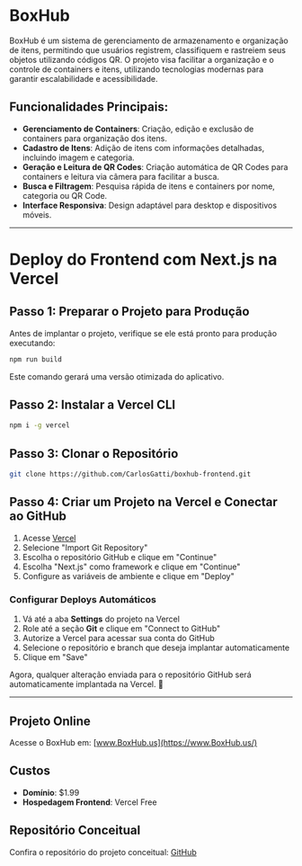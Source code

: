 # BoxHub

BoxHub é um sistema de gerenciamento de armazenamento e organização de itens, permitindo que usuários registrem, classifiquem e rastreiem seus objetos utilizando códigos QR. O projeto visa facilitar a organização e o controle de containers e itens, utilizando tecnologias modernas para garantir escalabilidade e acessibilidade.

## Funcionalidades Principais:

- **Gerenciamento de Containers**: Criação, edição e exclusão de containers para organização dos itens.
- **Cadastro de Itens**: Adição de itens com informações detalhadas, incluindo imagem e categoria.
- **Geração e Leitura de QR Codes**: Criação automática de QR Codes para containers e leitura via câmera para facilitar a busca.
- **Busca e Filtragem**: Pesquisa rápida de itens e containers por nome, categoria ou QR Code.
- **Interface Responsiva**: Design adaptável para desktop e dispositivos móveis.

---

# Deploy do Frontend com Next.js na Vercel

## Passo 1: Preparar o Projeto para Produção
Antes de implantar o projeto, verifique se ele está pronto para produção executando:

```sh
npm run build
```

Este comando gerará uma versão otimizada do aplicativo.

## Passo 2: Instalar a Vercel CLI

```sh
npm i -g vercel
```

## Passo 3: Clonar o Repositório

```sh
git clone https://github.com/CarlosGatti/boxhub-frontend.git
```

## Passo 4: Criar um Projeto na Vercel e Conectar ao GitHub

1. Acesse [Vercel](https://vercel.com/import)
2. Selecione "Import Git Repository"
3. Escolha o repositório GitHub e clique em "Continue"
4. Escolha "Next.js" como framework e clique em "Continue"
5. Configure as variáveis de ambiente e clique em "Deploy"

### Configurar Deploys Automáticos

1. Vá até a aba **Settings** do projeto na Vercel
2. Role até a seção **Git** e clique em "Connect to GitHub"
3. Autorize a Vercel para acessar sua conta do GitHub
4. Selecione o repositório e branch que deseja implantar automaticamente
5. Clique em "Save"

Agora, qualquer alteração enviada para o repositório GitHub será automaticamente implantada na Vercel. 🎉

---

## Projeto Online
Acesse o BoxHub em: [www.BoxHub.us](https://www.BoxHub.us/)

## Custos
- **Domínio**: $1.99
- **Hospedagem Frontend**: Vercel Free

## Repositório Conceitual
Confira o repositório do projeto conceitual: [GitHub](https://github.com/CarlosGatti/umass-bootcamp/blob/main/projects/78-project-capstone/Capstone.md)
